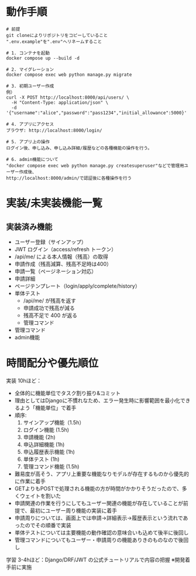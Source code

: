 # 動作手順
```
# 前提
git cloneによりリポジトリをコピーしていること
".env.example"を".env"へリネームすること

# 1. コンテナを起動
docker compose up --build -d

# 2. マイグレーション
docker compose exec web python manage.py migrate

# 3. 初期ユーザー作成
例）
curl -X POST http://localhost:8000/api/users/ \
  -H "Content-Type: application/json" \
  -d '{"username":"alice","password":"pass1234","initial_allowance":5000}'

# 4. アプリにアクセス
ブラウザ: http://localhost:8000/login/

# 5. アプリ上の操作
ログイン後、申し込み、申し込み詳細/履歴などの各種機能の操作を行う。

# 6. admin機能について
"docker compose exec web python manage.py createsuperuser"などで管理用ユーザー作成後、
http://localhost:8000/admin/で認証後に各種操作を行う
```

# 実装/未実装機能一覧
## 実装済み機能

- ユーザー登録（サインアップ）
- JWT ログイン（access/refresh トークン）
- /api/me/ による本人情報（残高）の取得
- 申請作成（残高減算、残高不足時は400）
- 申請一覧（ページネーション対応）
- 申請詳細
- ページテンプレート（login/apply/complete/history）
- 単体テスト
  - /api/me/ が残高を返す
  - 申請成功で残高が減る
  - 残高不足で 400 が返る
  - 管理コマンド
- 管理コマンド  
- admin機能

# 時間配分や優先順位
実装 10hほど：
- 全体的に機能単位でタスク割り振り&コミット
- 理由としてはDjangoに不慣れなため、エラー発生時に影響範囲を最小化できるよう「機能単位」で着手
- 順序:
  1. サインアップ機能（1.5h）
  2. ログイン機能 (1.5h)
  3. 申請機能 (2h)
  4. 申込詳細機能 (1h)
  5. 申込履歴表示機能 (1h)
  6. 単体テスト (1h)
  7. 管理コマンド機能 (1.5h)
- 難易度が高そう、アプリ上重要な機能なりモデルが存在するものから優先的に作業に着手
- GETよりもPOSTで処理される機能の方が時間がかかりそうだったので、多くウェイトを割いた
- 申請関連の作業を行うにしてもユーザー関連の機能が存在していることが前提で、最初にユーザー周り機能の実装に着手
- 申請周りについては、画面上では申請→詳細表示→履歴表示という流れであったのでその順番で実装
- 単体テストについては主要機能の動作確認の意味合いも込めて後半に後回し
- 管理コマンドについてもユーザー・申請周りの機能ありきのものなので後回し


学習 3-4hほど：Django/DRF/JWT の公式チュートリアルで内容の把握
※開発着手前に実施

